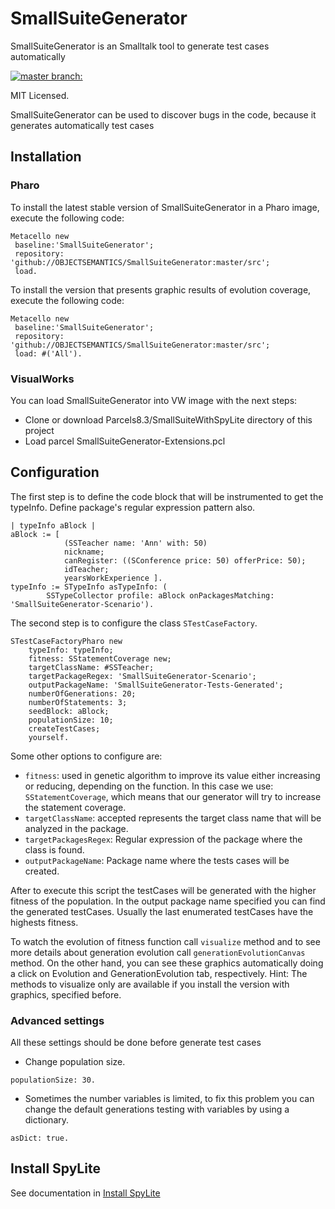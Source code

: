 # SmallSuiteGenerator 

SmallSuiteGenerator is an Smalltalk tool to generate test cases automatically

[![master branch:](https://travis-ci.org/OBJECTSEMANTICS/SmallSuiteGenerator.svg?branch=master)](https://travis-ci.org/OBJECTSEMANTICS/SmallSuiteGenerator/branches)

MIT Licensed.

SmallSuiteGenerator can be used to discover bugs in the code, because it generates automatically test cases

## Installation 

### Pharo

To install the latest stable version of SmallSuiteGenerator in a Pharo image, execute the following code:

```Smalltalk
Metacello new
 baseline:'SmallSuiteGenerator';
 repository: 'github://OBJECTSEMANTICS/SmallSuiteGenerator:master/src';
 load.
```
To install the version that presents graphic results of evolution coverage, execute the following code:

```Smalltalk
Metacello new
 baseline:'SmallSuiteGenerator';
 repository: 'github://OBJECTSEMANTICS/SmallSuiteGenerator:master/src';
 load: #('All').
```

### VisualWorks

You can load SmallSuiteGenerator into VW image with the next steps:

- Clone or download Parcels8.3/SmallSuiteWithSpyLite directory of this project
- Load parcel SmallSuiteGenerator-Extensions.pcl

## Configuration

The first step is to define the code block that will be instrumented to get the typeInfo. Define package's regular expression pattern also.

``` Smalltalk
| typeInfo aBlock |
aBlock := [ 
			(SSTeacher name: 'Ann' with: 50)
			nickname;
			canRegister: ((SConference price: 50) offerPrice: 50);
			idTeacher;
			yearsWorkExperience ].
typeInfo := STypeInfo asTypeInfo: (
		SSTypeCollector profile: aBlock onPackagesMatching: 'SmallSuiteGenerator-Scenario').
```

The second step is to configure the class `STestCaseFactory`.

``` Smalltalk
STestCaseFactoryPharo new
    typeInfo: typeInfo;
    fitness: SStatementCoverage new;
    targetClassName: #SSTeacher;
    targetPackageRegex: 'SmallSuiteGenerator-Scenario';
    outputPackageName: 'SmallSuiteGenerator-Tests-Generated';
    numberOfGenerations: 20;
    numberOfStatements: 3;
    seedBlock: aBlock;
    populationSize: 10;
    createTestCases;
    yourself.
```
				
Some other options to configure are:

* `fitness`: used in genetic algorithm to improve its value either increasing or reducing, depending on the function. In this case we use: `SStatementCoverage`, which means that our generator will try to increase the statement coverage.
* `targetClassName`: accepted represents the target class name that will be analyzed in the package.
* `targetPackagesRegex`: Regular expression of the package where the class is found.
* `outputPackageName`: Package name where the tests cases will be created.

After to execute this script the testCases will be generated with the higher fitness of the population. In the output package name specified you can find the generated testCases. Usually the last enumerated testCases have the highests fitness.

To watch the evolution of fitness function call `visualize` method and to see more details about generation evolution call `generationEvolutionCanvas` method. On the other hand, you can see these graphics automatically doing a click on Evolution and GenerationEvolution tab, respectively.
Hint: The methods to visualize only are available if you install the version with graphics, specified before.

### Advanced settings

All these settings should be done before generate test cases

- Change population size.

```Smalltalk 
populationSize: 30.
```

- Sometimes the number variables is limited, to fix this problem you can change the default generations testing with variables by using a dictionary.

```Smalltalk 
asDict: true.
```

## Install SpyLite

See documentation in [Install SpyLite](Parcels8.3/INSTALL_SPYLITE.md)
